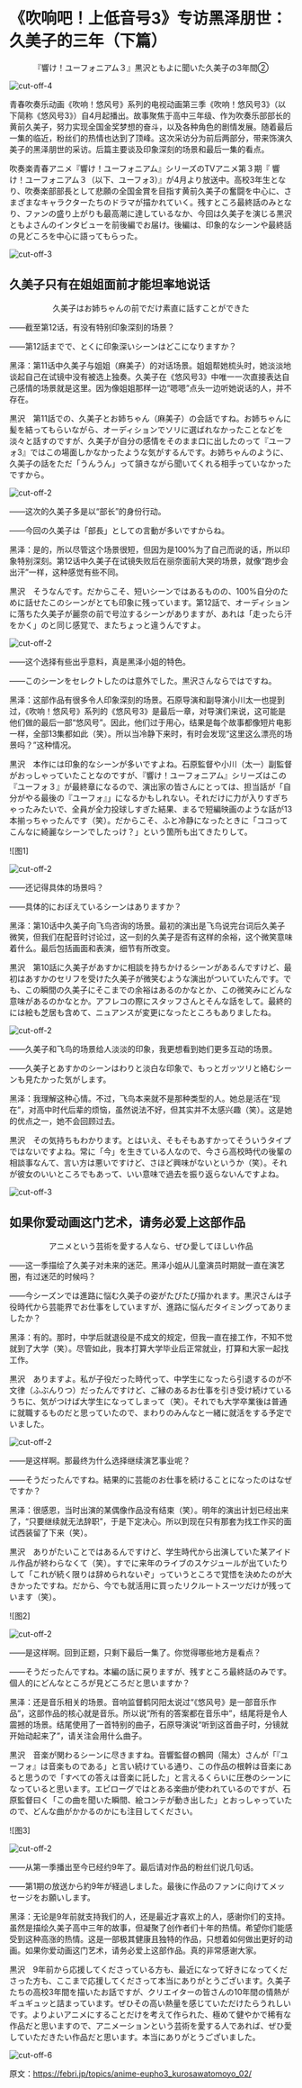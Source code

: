 # 《吹响吧！上低音号3》专访黑泽朋世：久美子的三年（下篇）

<p style="text-align: center;">『響け！ユーフォニアム３』黒沢ともよに聞いた久美子の3年間②</p>

![cut-off-4](https://i0.hdslb.com/bfs/article/db75225feabec8d8b64ee7d3c7165cd639554cbc.png)

青春吹奏乐动画《吹响！悠风号》系列的电视动画第三季《吹响！悠风号3》（以下简称《悠风号3》）自4月起播出。故事聚焦于高中三年级、作为吹奏乐部部长的黄前久美子，努力实现全国金奖梦想的奋斗，以及各种角色的剧情发展。随着最后一集的临近，粉丝们的热情也达到了顶峰。这次采访分为前后两部分，带来饰演久美子的黑泽朋世的采访。后篇主要谈及印象深刻的场景和最后一集的看点。

吹奏楽青春アニメ『響け！ユーフォニアム』シリーズのTVアニメ第３期『 響け！ユーフォニアム３（以下、ユーフォ3）』が4月より放送中。高校3年生となり、吹奏楽部部長として悲願の全国金賞を目指す黄前久美子の奮闘を中心に、さまざまなキャラクターたちのドラマが描かれていく。残すところ最終話のみとなり、ファンの盛り上がりも最高潮に達しているなか、今回は久美子を演じる黒沢ともよさんのインタビューを前後編でお届け。後編は、印象的なシーンや最終話の見どころを中心に語ってもらった。

![cut-off-3](https://i0.hdslb.com/bfs/article/71bf2cd56882a2e97f8b3477c9256f8b09f361d3.png)

## 久美子只有在姐姐面前才能坦率地说话

<p style="text-align: center;">久美子はお姉ちゃんの前でだけ素直に話すことができた</p>

——截至第12话，有没有特别印象深刻的场景？

――第12話までで、とくに印象深いシーンはどこになりますか？

黑泽：第11话中久美子与姐姐（麻美子）的对话场景。姐姐帮她梳头时，她淡淡地谈起自己在试镜中没有被选上独奏。久美子在《悠风号3》中唯一一次直接表达自己感情的场景就是这里。因为像姐姐那样一边“嗯嗯”点头一边听她说话的人，并不存在。

黒沢　第11話での、久美子とお姉ちゃん（麻美子）の会話ですね。お姉ちゃんに髪を結ってもらいながら、オーディションでソリに選ばれなかったことなどを淡々と話すのですが、久美子が自分の感情をそのまま口に出したのって『ユーフォ3』ではこの場面しかなかったような気がするんです。お姉ちゃんのように、久美子の話をただ「うんうん」って頷きながら聞いてくれる相手っていなかったですから。

![cut-off-2](https://i0.hdslb.com/bfs/article/4aa545dccf7de8d4a93c2b2b8e3265ac0a26d216.png)

——这次的久美子多是以“部长”的身份行动。

――今回の久美子は「部長」としての言動が多いですからね。

黑泽：是的，所以尽管这个场景很短，但因为是100%为了自己而说的话，所以印象特别深刻。第12话中久美子在试镜失败后在丽奈面前大哭的场景，就像“跑步会出汗”一样，这种感觉有些不同。

黒沢　そうなんです。だからこそ、短いシーンではあるものの、100%自分のために話せたこのシーンがとても印象に残っています。第12話で、オーディションに落ちた久美子が麗奈の前で号泣するシーンがありますが、あれは「走ったら汗をかく」のと同じ感覚で、またちょっと違うんですよ。

![cut-off-2](https://i0.hdslb.com/bfs/article/4aa545dccf7de8d4a93c2b2b8e3265ac0a26d216.png)

——这个选择有些出乎意料，真是黑泽小姐的特色。

――このシーンをセレクトしたのは意外でした。黒沢さんならではですね。

黑泽：这部作品有很多令人印象深刻的场景。石原导演和副导演小川太一也提到过，《吹响！悠风号》系列的《悠风号3》是最后一章，对导演们来说，这可能是他们做的最后一部“悠风号”。因此，他们过于用心，结果是每个故事都像短片电影一样，全部13集都如此（笑）。所以当冷静下来时，有时会发现“这里这么漂亮的场景吗？”这种情况。

黒沢　本作には印象的なシーンが多いですよね。石原監督や小川（太一）副監督がおっしゃっていたことなのですが、『響け！ユーフォニアム』シリーズはこの『ユーフォ３』が最終章になるので、演出家の皆さんにとっては、担当話が「自分がやる最後の『ユーフォ』」になるかもしれない。それだけに力が入りすぎちゃったみたいで、全員が全力投球しすぎた結果、まるで短編映画のような話が13本揃っちゃったんです（笑）。だからこそ、ふと冷静になったときに「ココってこんなに綺麗なシーンでしたっけ？」という箇所も出てきたりして。

![图1]

![cut-off-2](https://i0.hdslb.com/bfs/article/4aa545dccf7de8d4a93c2b2b8e3265ac0a26d216.png)

——还记得具体的场景吗？

――具体的におぼえているシーンはありますか？

黑泽：第10话中久美子向飞鸟咨询的场景。最初的演出是飞鸟说完台词后久美子微笑，但我们在配音时讨论过，这一刻的久美子是否有这样的余裕，这个微笑意味着什么。最后包括画面和表演，细节有所改变。

黒沢　第10話に久美子があすかに相談を持ちかけるシーンがあるんですけど、最初はあすかのセリフを受けた久美子が微笑むような演出がついていたんです。でも、この瞬間の久美子にそこまでの余裕はあるのかなとか、この微笑みにどんな意味があるのかなとか。アフレコの際にスタッフさんとそんな話をして。最終的には絵も芝居も含めて、ニュアンスが変更になったところもありましたね。

![cut-off-2](https://i0.hdslb.com/bfs/article/4aa545dccf7de8d4a93c2b2b8e3265ac0a26d216.png)

——久美子和飞鸟的场景给人淡淡的印象，我更想看到她们更多互动的场景。

――久美子とあすかのシーンはわりと淡白な印象で、もっとガッツリと絡むシーンも見たかった気がします。

黑泽：我理解这种心情。不过，飞鸟本来就不是那种类型的人。她总是活在“现在”，对高中时代后辈的烦恼，虽然说法不好，但其实并不太感兴趣（笑）。这是她的优点之一，她不会回顾过去。

黒沢　その気持ちもわかります。とはいえ、そもそもあすかってそういうタイプではないですよね。常に「今」を生きている人なので、今さら高校時代の後輩の相談事なんて、言い方は悪いですけど、さほど興味がないというか（笑）。それが彼女のいいところでもあって、いい意味で過去を振り返らないんですよね。

![cut-off-3](https://i0.hdslb.com/bfs/article/71bf2cd56882a2e97f8b3477c9256f8b09f361d3.png)

## 如果你爱动画这门艺术，请务必爱上这部作品

<p style="text-align: center;">アニメという芸術を愛する人なら、ぜひ愛してほしい作品</p>

——这一季描绘了久美子对未来的迷茫。黑泽小姐从儿童演员时期就一直在演艺圈，有过迷茫的时候吗？

――今シーズンでは進路に悩む久美子の姿がたびたび描かれます。黒沢さんは子役時代から芸能界でお仕事をしていますが、進路に悩んだタイミングってありましたか？

黑泽：有的。那时，中学后就退役是不成文的规定，但我一直在接工作，不知不觉就到了大学（笑）。尽管如此，我本打算大学毕业后正常就业，打算和大家一起找工作。

黒沢　ありますよ。私が子役だった時代って、中学生になったら引退するのが不文律（ふぶんりつ）だったんですけど、ご縁のあるお仕事を引き受け続けているうちに、気がつけば大学生になってしまって（笑）。それでも大学卒業後は普通に就職するものだと思っていたので、まわりのみんなと一緒に就活をする予定でいました。

![cut-off-2](https://i0.hdslb.com/bfs/article/4aa545dccf7de8d4a93c2b2b8e3265ac0a26d216.png)

——是这样啊。那最终为什么选择继续演艺事业呢？

――そうだったんですね。結果的に芸能のお仕事を続けることになったのはなぜですか？

黑泽：很感恩，当时出演的某偶像作品没有结束（笑）。明年的演出计划已经出来了，“只要继续就无法辞职”，于是下定决心。所以到现在只有那套为找工作买的面试西装留了下来（笑）。

黒沢　ありがたいことではあるんですけど、学生時代から出演していた某アイドル作品が終わらなくて（笑）。すでに来年のライブのスケジュールが出ていたりして「これが続く限りは辞められないぞ」っていうところで覚悟を決めたのが大きかったですね。だから、今でも就活用に買ったリクルートスーツだけが残っています（笑）。

![图2]

![cut-off-2](https://i0.hdslb.com/bfs/article/4aa545dccf7de8d4a93c2b2b8e3265ac0a26d216.png)

——是这样啊。回到正题，只剩下最后一集了。你觉得哪些地方是看点？

――そうだったんですね。本編の話に戻りますが、残すところ最終話のみです。個人的にどんなところが見どころだと思いますか？

黑泽：还是音乐相关的场景。音响监督鹤冈阳太说过“《悠风号》是一部音乐作品”，这部作品的核心就是音乐。所以说“所有的答案都在音乐中”，结尾将是令人震撼的场景。结尾使用了一首特别的曲子，石原导演说“听到这首曲子时，分镜就开始动起来了”，请关注会用什么曲子。

黒沢　音楽が関わるシーンに尽きますね。音響監督の鶴岡（陽太）さんが「『ユーフォ』は音楽ものである」と言い続けている通り、この作品の根幹は音楽にあると思うので「すべての答えは音楽に託した」と言えるくらいに圧巻のシーンになっていると思います。エピローグではとある楽曲が使われているのですが、石原監督曰く「この曲を聞いた瞬間、絵コンテが動き出した」とおっしゃっていたので、どんな曲がかかるのかにも注目してください。

![图3]

![cut-off-2](https://i0.hdslb.com/bfs/article/4aa545dccf7de8d4a93c2b2b8e3265ac0a26d216.png)

——从第一季播出至今已经约9年了。最后请对作品的粉丝们说几句话。

――第1期の放送から約9年が経過しました。最後に作品のファンに向けてメッセージをお願いします。

黑泽：无论是9年前就支持我们的人，还是最近才喜欢上的人，感谢你们的支持。虽然是描绘久美子高中三年的故事，但凝聚了创作者们十年的热情。希望你们能感受到这种高涨的热情。这是一部极其健康且独特的作品，只想着如何做出更好的动画。如果你爱动画这门艺术，请务必爱上这部作品。真的非常感谢大家。

黒沢　9年前から応援してくださっている方も、最近になって好きになってくださった方も、ここまで応援してくださって本当にありがとうございます。久美子たちの高校3年間を描いたお話ですが、クリエイターの皆さんの10年間の情熱がギュギュッと詰まっています。ぜひその高い熱量を感じていただけたらうれしいです。よりよいアニメにすることだけを考えて作られた、極めて健やかで稀有な作品だと思いますので、アニメーションという芸術を愛する人であれば、ぜひ愛していただきたい作品だと思います。本当にありがとうございました。

![cut-off-6](https://i0.hdslb.com/bfs/article/02db465212d3c374a43c60fa2625cc1caeaab796.png)

原文：<https://febri.jp/topics/anime-eupho3_kurosawatomoyo_02/>
